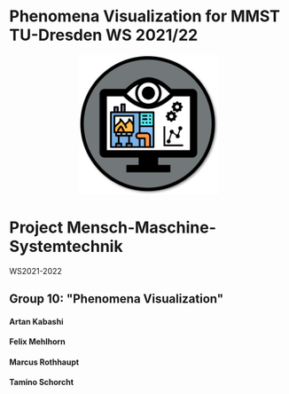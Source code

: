 # Phenomena Visualization for MMST TU-Dresden WS 2021/22

<p align="center">
  <img src="docs/images/logo.png" width="50%">
</p>

# Project Mensch-Maschine-Systemtechnik
 WS2021-2022

## Group 10: "Phenomena Visualization"

#### Artan Kabashi
#### Felix Mehlhorn
#### Marcus Rothhaupt
#### Tamino Schorcht